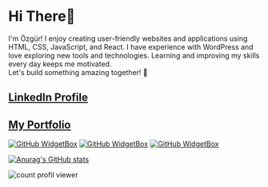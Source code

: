 # Hi There👋  

I'm Özgür!
I enjoy creating user-friendly websites
and applications using HTML, CSS, JavaScript, and React.
I have experience with WordPress and love exploring new tools and technologies.
Learning and improving my skills every day keeps me motivated.  
Let's build something amazing together! 🚀

## [LinkedIn Profile](https://www.linkedin.com/in/ozgurozbekuk)

## [My Portfolio](https://ozgurportfolio.netlify.app)

[![GitHub WidgetBox](https://github-widgetbox.vercel.app/api/skills?languages=js,ts,python,html,css,json,mysql&includeNames=true)](https://github.com/Jurredr/github-widgetbox)
[![GitHub WidgetBox](https://github-widgetbox.vercel.app/api/skills?frameworks=react,next,django,electron,bootstrap,tailwind,express&includeNames=true)](https://github.com/Jurredr/github-widgetbox)
[![GitHub WidgetBox](https://github-widgetbox.vercel.app/api/skills?tools=git,npm,mongodb,wordpress,woocommerce,nodejs&includeNames=true)](https://github.com/Jurredr/github-widgetbox)

[![Anurag's GitHub stats](https://github-readme-stats.vercel.app/api?username=ozgurozbekuk)](https://github.com/anuraghazra/github-readme-stats)

![count profil viewer](https://komarev.com/ghpvc/?username=ozgurozbekuk&color=green)
